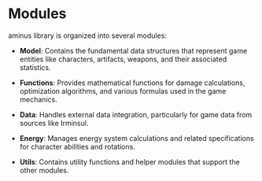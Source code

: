 # Modules
aminus library is organized into several modules:

- **Model**: Contains the fundamental data structures that represent game entities like characters, artifacts, weapons, and their associated statistics.

- **Functions**: Provides mathematical functions for damage calculations, optimization algorithms, and various formulas used in the game mechanics.

- **Data**: Handles external data integration, particularly for game data from sources like Irminsul.

- **Energy**: Manages energy system calculations and related specifications for character abilities and rotations.

- **Utils**: Contains utility functions and helper modules that support the other modules.

